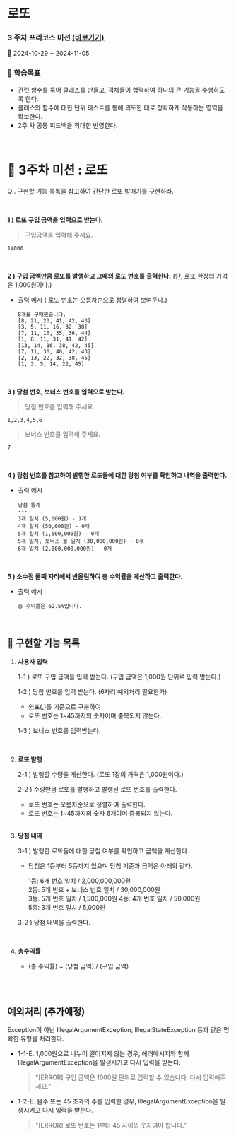 # 로또
### 3 주차 프리코스 미션 [(바로가기)](https://apply.techcourse.co.kr/assignment/14/mission/46)
📅 2024-10-29 ~ 2024-11-05
### 🚩 학습목표
- 관련 함수를 묶어 클래스를 만들고, 객체들이 협력하여 하나의 큰 기능을 수행하도록 한다.
- 클래스와 함수에 대한 단위 테스트를 통해 의도한 대로 정확하게 작동하는 영역을 확보한다.
- 2주 차 공통 피드백을 최대한 반영한다.



<br>

# :book: 3주차 미션 : 로또 
Q . 구현할 기능 목록을 참고하여 간단한 로또 발매기를 구현하라.

<br>

**1 ) 로또 구입 금액을 입력으로 받는다.**

> 구입금액을 입력해 주세요.
    
```
14000
```
    
<br>

   
**2 ) 구입 금액만큼 로또를 발행하고 그때의 로또 번호를 출력한다.** (단, 로또 한장의 가격은 1,000원이다.)
- 출력 예시 ( 로또 번호는 오름차순으로 정렬하여 보여준다.)
  
  ```
  8개를 구매했습니다.
  [8, 21, 23, 41, 42, 43] 
  [3, 5, 11, 16, 32, 38] 
  [7, 11, 16, 35, 36, 44] 
  [1, 8, 11, 31, 41, 42] 
  [13, 14, 16, 38, 42, 45] 
  [7, 11, 30, 40, 42, 43] 
  [2, 13, 22, 32, 38, 45] 
  [1, 3, 5, 14, 22, 45]
  ```

<br>

**3 ) 당첨 번호, 보너스 번호를 입력으로 받는다.**

> 당첨 번호를 입력해 주세요.
  ```
  1,2,3,4,5,6 
  ```

> 보너스 번호를 입력해 주세요.
  ```
  7
  ```

<br>

 **4 ) 당첨 번호를 참고하여 발행한 로또들에 대한 당첨 여부를 확인하고 내역을 출력한다.**

 - 출력 예시
   
    ```
    당첨 통계
    ---
    3개 일치 (5,000원) - 1개
    4개 일치 (50,000원) - 0개
    5개 일치 (1,500,000원) - 0개
    5개 일치, 보너스 볼 일치 (30,000,000원) - 0개
    6개 일치 (2,000,000,000원) - 0개
    ```
    

<br>

 **5 ) 소수점 둘째 자리에서 반올림하여 총 수익률을 계산하고 출력한다.**
 
 - 출력 예시
    
    ```
    총 수익률은 62.5%입니다.
    ```
    
 </br>

## :pushpin: 구현할 기능 목록
1. **사용자 입력**
   
   1-1 ) 로또 구입 금액을 입력 받는다. (구입 금액은 1,000원 단위로 입력 받는다.)

   1-2 )  당첨 번호를 입력 받는다. (6자리 예외처리 필요한가)
     - 쉼표(,)를 기준으로 구분하여
     - 로또 번호는 1~45까지의 숫자이며 중복되지 않는다.
   
   1-3 ) 보너스 번호를 입력받는다.
      
    <br>
 
2. **로또 발행**
 
   2-1 ) 발행할 수량을 계산한다. (로또 1장의 가격은 1,000원이다.)
 
   2-2 ) 수량만큼 로또를 발행하고 발행된 로또 번호를 출력한다.
     - 로또 번호는 오름차순으로 정렬하여 출력한다.
     - 로또 번호는 1~45까지의 숫자 6개이며 중복되지 않는다.
     
    <br>
 
3. **당첨 내역**

   3-1 ) 발행한 로또들에 대한 당첨 여부를 확인하고 금액을 계산한다.
   
     - 당첨은 1등부터 5등까지 있으며 당첨 기준과 금액은 아래와 같다.
     
       1등: 6개 번호 일치 / 2,000,000,000원   
       2등: 5개 번호 + 보너스 번호 일치 / 30,000,000원   
       3등: 5개 번호 일치 / 1,500,000원 
       4등: 4개 번호 일치 / 50,000원   
       5등: 3개 번호 일치 / 5,000원

   3-2 ) 당첨 내역을 출력한다.
     
    <br>
 
4. **총수익률**
   - (총 수익률) = (당첨 금액) / (구입 금액)
   

    <br>

  <br>
 

## 예외처리 (추가예정)


Exception이 아닌 IllegalArgumentException, IllegalStateException 등과 같은 명확한 유형을 처리한다.

- 1-1-E. 1,000원으로 나누어 떨어지지 않는 경우, 에러메시지와 함께 IllegalArgumentException을 발생시키고 다시 입력을 받는다.

  > "[ERROR] 구입 금액은 1000원 단위로 입력할 수 있습니다. 다시 입력해주세요."

- 1-2-E. 음수 또는 45 초과의 수를 입력한 경우, IllegalArgumentException을 발생시키고 다시 입력을 받는다.

  > "[ERROR] 로또 번호는 1부터 45 사이의 숫자여야 합니다."

